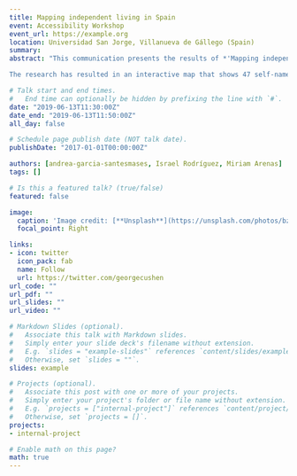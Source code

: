```yaml
---
title: Mapping independent living in Spain
event: Accessibility Workshop
event_url: https://example.org
location: Universidad San Jorge, Villanueva de Gállego (Spain)
summary:
abstract: "This communication presents the results of *'Mapping independent living'*, a research that aims to investigate in a participatory way the different initiatives of independent living developed in Spain so far. The fieldwork was based on the principles of action research- investigate with and not for-  through a  process of co-research carried out with users, activists and professionals. From the beginning, the creation of the map has been designed as a flexible process, open for improvisation and discussion with our co-researchers. To select them, we looked for people and/or groups involved in defence of the independent living, taking into account criteria of diversity related to the type of disability.  Our methodology had the following phases: literature review; discussion seminars about independent living approaches carried out with the co-researchers; individual interviews with the main informants as well as several individual meetings with them (both online and offline) to discuss the mapping process and to build the survey,  the survey administration and an open workshop to discuss and co-analyse the main results.

The research has resulted in an interactive map that shows 47 self-named initiatives of independent living. The map provides evidence to show a rather meagre development of independent living in Spain, territorially unequal and very differentiated depending on the type of disability. Most initiatives (70%) are aimed at people with intellectual disabilities, although there are also a significant number of initiatives for people with physical functional diversity (almost 24%) and, in a smaller number, for people with ASD (6%). Although all initiatives claim to follow the principles of the independent living model, we have found notable differences between the meanings that each initiative gives to the very idea of ​​independent living. The communication analyses the implications of this strong disparity, especially when favouring dynamics of excessive sectorialization, and discusses some of the main economic, legal and cultural obstacles in the development of independent life in Spain. Our objective is also to reflect about the methodological approach, its contributions and its challenges."

# Talk start and end times.
#   End time can optionally be hidden by prefixing the line with `#`.
date: "2019-06-13T11:30:00Z"
date_end: "2019-06-13T11:50:00Z"
all_day: false

# Schedule page publish date (NOT talk date).
publishDate: "2017-01-01T00:00:00Z"

authors: [andrea-garcia-santesmases, Israel Rodríguez, Miriam Arenas]
tags: []

# Is this a featured talk? (true/false)
featured: false

image:
  caption: 'Image credit: [**Unsplash**](https://unsplash.com/photos/bzdhc5b3Bxs)'
  focal_point: Right

links:
- icon: twitter
  icon_pack: fab
  name: Follow
  url: https://twitter.com/georgecushen
url_code: ""
url_pdf: ""
url_slides: ""
url_video: ""

# Markdown Slides (optional).
#   Associate this talk with Markdown slides.
#   Simply enter your slide deck's filename without extension.
#   E.g. `slides = "example-slides"` references `content/slides/example-slides.md`.
#   Otherwise, set `slides = ""`.
slides: example

# Projects (optional).
#   Associate this post with one or more of your projects.
#   Simply enter your project's folder or file name without extension.
#   E.g. `projects = ["internal-project"]` references `content/project/deep-learning/index.md`.
#   Otherwise, set `projects = []`.
projects:
- internal-project

# Enable math on this page?
math: true
---
```

